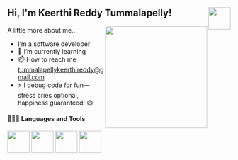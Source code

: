 <h2> Hi, I'm Keerthi Reddy Tummalapelly! <span><img align='right' src="https://i.pinimg.com/originals/12/4a/28/124a28d79e785967c77200d8b266a649.gif" width="50"></span></h2> 
<img align='right' src="https://cdn.dribbble.com/users/4055494/screenshots/15215756/media/d2b66c4ca0192aa26d103448b3d1518b.gif" width="230">
</em></p>

A little more about me...

- I’m a software developer
- 🌱 I’m currently learning
- 📫 How to reach me tummalapellykeerthireddy@gmail.com
- ⚡ I debug code for fun—stress cries optional, happiness guaranteed! 😄

#### 👨🏻‍💻 Languages and Tools <br />

<a href="#"><img src="https://github.com/onemarc/tech-icons/blob/main/icons/angular.svg" width="50"></a>
<a href="#"><img src="https://github.com/onemarc/tech-icons/blob/main/icons/react.svg" width="50"></a>
<a href="#"><img src="https://github.com/onemarc/tech-icons/blob/main/icons/django.svg" width="50"></a>
<a href="#"><img src="/assets/C# (CSharp).png" width="50"></a>
